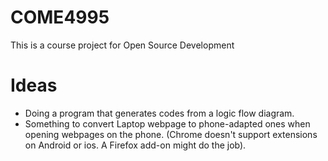 # COME4995

This is a course project for Open Source Development

# Ideas
- Doing a program that generates codes from a logic flow diagram. 
- Something to convert Laptop webpage to phone-adapted ones when opening webpages on the phone. (Chrome doesn't support extensions on Android or ios. A Firefox add-on might do the job).
